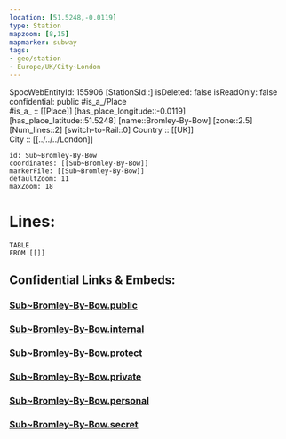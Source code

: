 ```yaml
---
location: [51.5248,-0.0119] 
type: Station 
mapzoom: [8,15] 
mapmarker: subway 
tags:
- geo/station
- Europe/UK/City~London
---
```

SpocWebEntityId: 155906
[StationSId::] 
isDeleted: false
isReadOnly: false
confidential: public
#is_a_/Place  
#is_a_ :: [[Place]] 
[has_place_longitude::-0.0119] 
[has_place_latitude::51.5248] 
[name::Bromley-By-Bow] 
[zone::2.5] 
[Num_lines::2] 
[switch-to-Rail::0] 
Country :: [[UK]]  
City :: [[../../../London]]  


```leaflet
id: Sub~Bromley-By-Bow
coordinates: [[Sub~Bromley-By-Bow]] 
markerFile: [[Sub~Bromley-By-Bow]] 
defaultZoom: 11 
maxZoom: 18
```


# Lines: 
```dataview
TABLE 
FROM [[]] 
```


## Confidential Links & Embeds: 

### [Sub~Bromley-By-Bow.public](/_public/\Earth\Continent\Europe\Europe~North\UK\England\Regions~England\London,Greater\cities~GreaterLondon\Underground\StationSub~Bromley-By-Bow.public.md) 

### [Sub~Bromley-By-Bow.internal](/_internal/\Earth\Continent\Europe\Europe~North\UK\England\Regions~England\London,Greater\cities~GreaterLondon\Underground\StationSub~Bromley-By-Bow.internal.md) 

### [Sub~Bromley-By-Bow.protect](/_protect/\Earth\Continent\Europe\Europe~North\UK\England\Regions~England\London,Greater\cities~GreaterLondon\Underground\StationSub~Bromley-By-Bow.protect.md) 

### [Sub~Bromley-By-Bow.private](/_private/\Earth\Continent\Europe\Europe~North\UK\England\Regions~England\London,Greater\cities~GreaterLondon\Underground\StationSub~Bromley-By-Bow.private.md) 

### [Sub~Bromley-By-Bow.personal](/_personal/\Earth\Continent\Europe\Europe~North\UK\England\Regions~England\London,Greater\cities~GreaterLondon\Underground\StationSub~Bromley-By-Bow.personal.md) 

### [Sub~Bromley-By-Bow.secret](/_secret/\Earth\Continent\Europe\Europe~North\UK\England\Regions~England\London,Greater\cities~GreaterLondon\Underground\StationSub~Bromley-By-Bow.secret.md)

